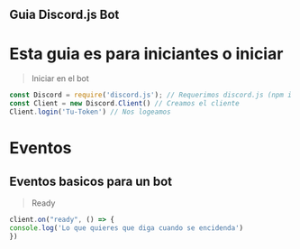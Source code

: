 ## Guia Discord.js Bot
# Esta guia es para iniciantes o iniciar
> Iniciar en el bot
```js
const Discord = require('discord.js'); // Requerimos discord.js (npm i --s discord.js)
const Client = new Discord.Client() // Creamos el cliente
Client.login('Tu-Token') // Nos logeamos
```
# Eventos
## Eventos basicos para un bot
> Ready
```js
client.on("ready", () => { 
console.log('Lo que quieres que diga cuando se encidenda')
})
```
